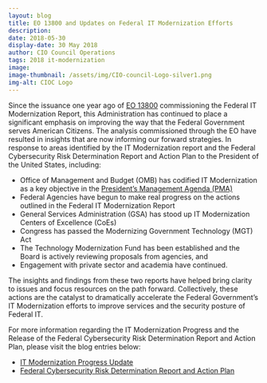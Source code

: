```yaml
---
layout: blog
title: EO 13800 and Updates on Federal IT Modernization Efforts
description:
date: 2018-05-30
display-date: 30 May 2018
author: CIO Council Operations
tags: 2018 it-modernization
image:
image-thumbnail: /assets/img/CIO-council-Logo-silver1.png
img-alt: CIOC Logo
---
```

Since the issuance one year ago of [EO 13800](https://www.whitehouse.gov/presidential-actions/presidential-executive-order-strengthening-cybersecurity-federal-networks-critical-infrastructure/) commissioning the Federal IT Modernization Report, this Administration has continued to place a significant emphasis on improving the way that the Federal Government serves American Citizens. The analysis commissioned through the EO have resulted in insights that are now informing our forward strategies. In response to areas identified by the IT Modernization report and the Federal Cybersecurity Risk Determination Report and Action Plan to the President of the United States, including:  

* Office of Management and Budget (OMB) has codified IT Modernization as a key objective in the [President’s Management Agenda (PMA)](https://performance.gov/pma/)
* Federal Agencies have begun to make real progress on the actions outlined in the Federal IT Modernization Report
* General Services Administration (GSA) has stood up IT Modernization Centers of Excellence (CoEs)
* Congress has passed the Modernizing Government Technology (MGT) Act
* The Technology Modernization Fund has been established and the Board is actively reviewing proposals from agencies, and
* Engagement with private sector and academia have continued.

The insights and findings from these two reports have helped bring clarity to issues and focus resources on the path forward. Collectively, these actions are the catalyst to dramatically accelerate the Federal Government’s IT Modernization efforts to improve services and the security posture of Federal IT.

For more information regarding the IT Modernization Progress and the Release of the Federal Cybersecurity Risk Determination Report and Action Plan, please visit the blog entries below:
* [IT Modernization Progress Update](https://www.cio.gov/2018/05/30/IT-Modernization/)
* [Federal Cybersecurity Risk Determination Report and Action Plan](https://www.cio.gov/2018/05/30/Risk-Report/)
